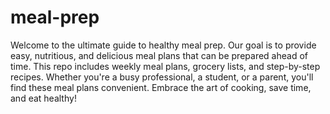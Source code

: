 # meal-prep

Welcome to the ultimate guide to healthy meal prep. Our goal is to provide easy, nutritious, and delicious meal plans that can be prepared ahead of time. This repo includes weekly meal plans, grocery lists, and step-by-step recipes. Whether you're a busy professional, a student, or a parent, you'll find these meal plans convenient. Embrace the art of cooking, save time, and eat healthy!
